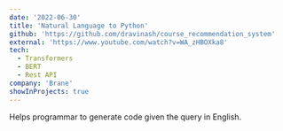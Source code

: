 ```yaml
---
date: '2022-06-30'
title: 'Natural Language to Python'
github: 'https://github.com/dravinash/course_recommendation_system'
external: 'https://www.youtube.com/watch?v=WA_zHBOXka8'
tech:
  - Transformers
  - BERT
  - Rest API
company: 'Brane'
showInProjects: true
---
```


Helps programmar to generate code given the query in English.